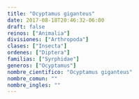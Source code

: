 ```yaml
---
title: "Ocyptamus giganteus"
date: 2017-08-18T20:46:32-06:00
draft: false
reinos: ["Animalia"]
divisiones: ["Arthropoda"]
clases: ["Insecta"]
ordenes: ["Diptera"]
familias: ["Syrphidae"]
generos: ["Ocyptamus"]
nombre_cientifico: "Ocyptamus giganteus"
nombre_comun: ""
nombre_ingles: ""
---
```

